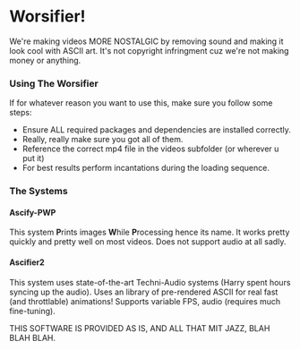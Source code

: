 <h1>Worsifier!</h1>
We're making videos MORE NOSTALGIC by removing sound and making it look cool with ASCII art. 
It's not copyright infringment cuz we're not making money or anything.

<h3>Using The Worsifier</h3>
If for whatever reason you want to use this, make sure you follow some steps:
<br>
<ul>
<li>Ensure ALL required packages and dependencies are installed correctly.</li>
<li>Really, really make sure you got all of them.</li>
<li>Reference the correct mp4 file in the videos subfolder (or wherever u put it)</li>
<li>For best results perform incantations during the loading sequence.</li>
</ul>

<h3>The Systems</h3>
<h4>Ascify-PWP</h4>
This system <b>P</b>rints images <b>W</b>hile <b>P</b>rocessing hence its name. It works pretty quickly and pretty well on most videos. Does not support audio at all sadly.

<h4>Ascifier2</h4>
This system uses state-of-the-art Techni-Audio systems (Harry spent hours syncing up the audio). Uses an library of pre-rendered ASCII for real fast (and throttlable) animations! Supports variable FPS, audio (requires much fine-tuning).
<br>


THIS SOFTWARE IS PROVIDED AS IS, AND ALL THAT MIT JAZZ, BLAH BLAH BLAH.
